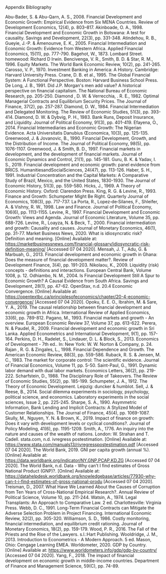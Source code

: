 Appendix
Bibliography

Abu-Bader, S. & Abu-Qarn, A. S., 2008. Financial Development and Economic Growth: Empirical Evidence from Six MENA Countries. Review of Development Economics, 12(4), p. 803–817.
Akinboade, O. A., 1998. Financial Development and Economic Growth in Botswana: A test for causality. Savings and Development, 22(3), pp. 331-348.
Atindehou, R. B., Gueyie, J.-P. & Amenounve, E. K., 2005. Financial Intermediation and Economic Growth: Evidence from Western Africa. Applied Financial Economics, 15(11), pp. 777-790.
Bagehot, W., 1873. Lombard Street. homewood: Richard D Irwin.
Bencivenga, V. R., Smith, B. D. & Star, R. M., 1996. Equity Markets. The World Bank Economic Review, 10(2), pp. 241-265.
Carosso, V. P., 1970. Investment Banking in America: A History. Cambridge: Harvard University Press.
Crane, D. B. et al., 1995. The Global Financial System: A Functional Perspective. Boston: Harvard Business School Press.
De Long, J. B., 1991. Did J.P. Morgan's men add value? A historical perspective on financial capitalism. The National Bureau of Economic Research, pp. 205-250.
Diamond , D. W. & Verrecchia, . R. E., 1982. Optimal Managerial Contracts and Equilibrium Security Prices. The Journal of Finance, 37(2), pp. 257-287.
Diamond, D. W., 1984. Financial Intermediation and Delegated Monitoring. The Review of Economic Studies, 51(3), pp. 393-414.
Diamond, D. W. & Dybvig, P. H., 1983. Bank Runs, Deposit Insurance, and Liquidity. Journal of Political Economy, 91(3), pp. 401-419.
Efayena, O., 2014. Financial Intermediaries and Economic Growth: The Nigerian Evidence. Acta Universitatis Danubius Œconomica, 10(3), pp. 125-135.
Greenwood, J. & Jovanovic, B., 1990. Financial Development, Growth, and the Distribution of Income. The Journal of Political Economy, 98(5), pp. 1076-1107.
Greenwood, J. & Smith, B. D., 1997. Financial markets in development, and the development of financial markets. Journal of Economic Dynamics and Control, 21(1), pp. 145-181.
Guru, B. K. & Yadav, I. S., 2019. Financial development and economic growth: panel evidence from BRICS. HumanitiesandSocialSciences, 24(47), pp. 113-126.
Haber, S. H., 1991. Industrial Concentration and the Capital Markets: A Comparative Study of Brazil, Mexico, and the United States, 1830-1930. The Journal of Economic History, 51(3), pp. 559-580.
Hicks, J., 1969. A Theory of Economic History. Oxford: Clarendon Press.
King, R. G. & Levine, R., 1993. Finance and Growth: Schumpeter Might Be Right. Quarterly Journal of Economics, 108(3), pp. 717-737.
La Porta, R., Lopez‐de‐Silanes, F., Shleifer, A. & Vishny, R. W., 1998. Law and Finance. Journal of Political Economy, 106(6), pp. 1113-1155.
Levine, R., 1997. Financial Development and Economic Growth: Views and Agenda. Journal of Economic Literature, Volume 35, pp. 688-726.
Levine, R., Loayza, N. & Beck, T., 2000. Financial intermediation and growth: Causality and causes. Journal of Monetary Economics, 46(1), pp. 31-77.
Market Business News, 2020. What is idiosyncratic risk? Definition and meaning. [Online] 
Available at: https://marketbusinessnews.com/financial-glossary/idiosyncratic-risk-definition-meaning/
[Accessed 07 04 2020].
Mensah, J. T., Adu, G. & Marbuah, G., 2013. Financial development and economic growth in Ghana: Does the measure of financial development matter?. Review of Development Finance, 3(4), pp. 191-203.
Nikolaou, K., 2009. Liquidity (risk) concepts - definitions and interactions. European Central Bank, Volume 1008, p. 12.
Odhiambo, N. M., 2004. Is Financial Development Still A Spur to Economic Growth? A Causal Evidence from South Africa. Savings and Development, 28(1), pp. 47-62.
OpenStax, n.d. 20.4 Economic Convergence. [Online] 
Available at: https://opentextbc.ca/principlesofeconomics/chapter/20-4-economic-convergence/
[Accessed 07 04 2020].
Opoku, E. E. O., Ibrahim, M. & Sare, Y. A., 2019. The causal relationship between financial development and economic growth in Africa. International Review of Applied Economics, 33(6), pp. 789-812.
Pagano, M., 1993. Financial markets and growth - An overview. European Economic Review 37, Volume 37, pp. 613-622.
Perera, N. & Paudel, R., 2009. Financial development and economic growth in Sri Lanka. Applied Econometrics and International Development, 9(1), pp. 157-164.
Perkins, D. H., Radelet, S., Lindauer, D. L. & Block, S., 2013. Economics of Development - 7th ed.. In: New York: W. W. Norton & Company, p. 24.
Rajan , R. G. & Zingales, L., 1998. Financial Dependence and Growth. The American Economic Review, 88(3), pp. 559-586.
Ruback, R. S. & Jensen, M. C., 1983. The market for corporate control: The scientific evidence. Journal of Financial Economics, Volume 11, pp. 5-50.
Saint-Paul, G., 1991. Dynamic labor demand with dual labor markets. Economics Letters, 36(2), pp. 219-222.
Scharfstein, D., 1988. The Disciplinary Role of Takeovers. The Review of Economic Studies, 55(2), pp. 185-199.
Schumpeter, J. A., 1912. The Theory of Economic Development. Leipzig: duncker & humblot.
Sell, J. & Reese, B., 2014. Social dilemma experiments in sociology, psychology, political science, and economics. Laboratory experiments in the social sciences, Issue 2, pp. 225-245.
Sharpe, S. A., 1990. Asymmetric Information, Bank Lending and Implicit Contracts: A Stylized Model of Customer Relationships. The Journal of Finance, 45(4), pp. 1069-1087.
Skully, M., Nguyen, Y. N. & Brown, K., 2019. Impact of finance on growth: Does it vary with development levels or cyclical conditions?. Journal of Policy Modeling, 41(6), pp. 1195-1209.
Smith, A., 1776. An inquiry into the nature and causes of the wealth of nations. London: W. Strahan and T. Cadell.
stata.com, n.d. ivregress postestimation. [Online] 
Available at: https://www.stata.com/manuals13/rivregresspostestimation.pdf
[Accessed 07 04 2020].
The World Bank, 2019. GNI per capita growth (annual %). [Online] 
Available at: https://data.worldbank.org/indicator/NY.GNP.PCAP.KD.ZG
[Accessed 07 04 2020].
The World Bank, n.d. Data - Why can’t I find estimates of Gross National Product (GNP)?. [Online] 
Available at: https://datahelpdesk.worldbank.org/knowledgebase/articles/77930-why-can-t-i-find-estimates-of-gross-national-produ
[Accessed 07 04 2020].
Treisman, D., 2007. What Have We Learned About the Causes of Corruption from Ten Years of Cross-National Empirical Research?. Annual Review of Political Science, Volume 10, pp. 211-244.
Watsin, A., 1974. Legal Transplants: An Approach to Comparative Law. 2 ed. Charlottesville: Virginia Press.
Webb, D. C., 1991. Long-Term Financial Contracts can Mitigate the Adverse Selection Problem in Project Financing. International Economic Review, 32(2), pp. 305-320.
Williamson, S. D., 1986. Costly monitoring, financial intermediation, and equilibrium credit rationing. Journal of Monetary Economics, 18(2), pp. 159-179.
Wood, P. R., 2016. The Fall of the Priests and the Rise of the Lawyers. s.l.:Hart Publishing.
Wooldridge, J. M., 2013. Introduction to Econometrics - A Modern Approach. 5 ed. Mason, Ohio: Cengage Learning EMEA.
Worldometer, 2020. GDP by Country. [Online] 
Available at: https://www.worldometers.info/gdp/gdp-by-country/
[Accessed 07 04 2020].
Yang, F., 2018. The impact of financial development on economic growth in middle-income countries. Department of Finance and Management Science, 59(C), pp. 74-89.

